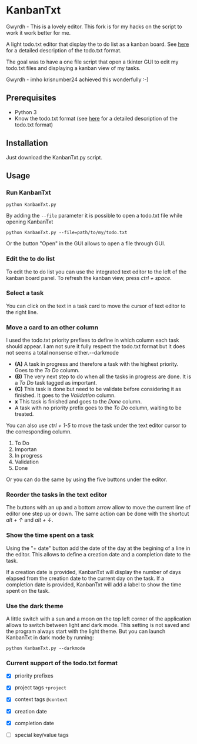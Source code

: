 # KanbanTxt

Gwyrdh - This is a lovely editor. This fork is for my hacks on the script to work it work better for me. 

A light todo.txt editor that display the to do list as a kanban board. See [here](https://github.com/todotxt/todo.txt) for a detailed description of the todo.txt format.

The goal was to have a one file script that open a tkinter GUI to edit my todo.txt files and displaying a kanban view of my tasks.

Gwyrdh - imho krisnumber24 achieved this wonderfully :-)

## Prerequisites

- Python 3
- Know the todo.txt format (see [here](https://github.com/todotxt/todo.txt) for a detailed description of the todo.txt format)

## Installation

Just download the KanbanTxt.py script.

## Usage

### Run KanbanTxt

```
python KanbanTxt.py
```

By adding the `--file` parameter it is possible to open a todo.txt file while opening KanbanTxt

```
python KanbanTxt.py --file=path/to/my/todo.txt
```

Or the button "Open" in the GUI allows to open a file through GUI.

### Edit the to do list

To edit the to do list you can use the integrated text editor to the left of the kanban board panel. To refresh the kanban view, press *ctrl + space*.

### Select a task

You can click on the text in a task card to move the cursor of text editor to the right line.

### Move a card to an other column

I used the todo.txt priority prefixes to define in which column each task should appear. I am not sure it fully respect the todo.txt format but it does not seems a total nonsense either.--darkmode

- **(A)** A task in progress and therefore a task with the highest priority. Goes to the *To Do* column.
- **(B)** The very next step to do when all the tasks in progress are done. It is a *To Do* task tagged as important. 
- **(C)** This task is done but need to be validate before considering it as finished. It goes to the *Validation* column.
- **x** This task is finished and goes to the *Done* column.
- A task with no priority prefix goes to the *To Do* column, waiting to be treated.

You can also use *ctrl + 1-5* to move the task under the text editor cursor to the corresponding column.
1. To Do
2. Importan
3. In progress
4. Validation
5. Done

Or you can do the same by using the five buttons under the editor.

### Reorder the tasks in the text editor

The buttons with an up and a bottom arrow allow to move the current line of editor one step up or down. The same action can be done with the shortcut *alt + ↑* and *alt + ↓*.

### Show the time spent on a task

Using the "+ date" button add the date of the day at the begining of a line in the editor. This allows to define a creation date and a completion date to the task.

If a creation date is provided, KanbanTxt will display the number of days elapsed from the creation date to the current day on the task. If a completion date is provided, KanbanTxt will add a label to show the time spent on the task.

### Use the dark theme

A little switch with a sun and a moon on the top left corner of the application allows to switch between light and dark mode. This setting is not saved and the program always start with the light theme. But you can launch KanbanTxt in dark mode by running: 

```
python KanbanTxt.py --darkmode
```

### Current support of the todo.txt format

- [x] priority prefixes
- [x] project tags `+project`
- [x] context tags `@context`
- [x] creation date
- [x] completion date
- [ ] special key/value tags

